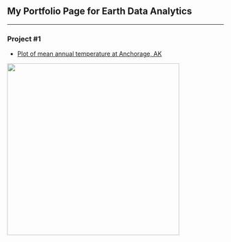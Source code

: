 ## My Portfolio Page for Earth Data Analytics
---------------------------------------------
### Project #1
* [Plot of mean annual temperature at Anchorage, AK](https://misterskye.github.io/notebooks/ncei_temp_anchorage.html)
<img src="https://upload.wikimedia.org/wikipedia/commons/8/81/Anchorage%2C_Alaska.JPG" width=400>







